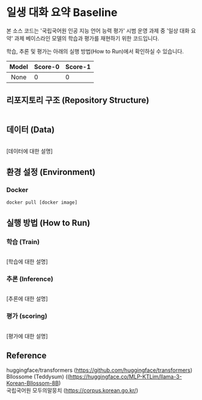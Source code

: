 # 일생 대화 요약 Baseline
본 소스 코드는 '국립국어원 인공 지능 언어 능력 평가' 시범 운영 과제 중 '일상 대화 요약' 과제 베이스라인 모델의 학습과 평가를 재현하기 위한 코드입니다.  

학습, 추론 및 평가는 아래의 실행 방법(How to Run)에서 확인하실 수 있습니다.  

|Model|Score-0|Score-1|
|:---:|---|---|
|None|0|0|

## 리포지토리 구조 (Repository Structure)
```

```

## 데이터 (Data)
```

```
[데이터에 대한 설명]

## 환경 설정 (Environment)

### Docker
```
docker pull [docker image]
```

## 실행 방법 (How to Run)
### 학습 (Train)
```

```
[학습에 대한 설명]

### 추론 (Inference)
```

```
[추론에 대한 설명]

### 평가 (scoring)
```

```
[평가에 대한 설명]

## Reference

huggingface/transformers (https://github.com/huggingface/transformers)  
Bllossome (Teddysum) ((https://huggingface.co/MLP-KTLim/llama-3-Korean-Bllossom-8B)  
국립국어원 모두의말뭉치 (https://corpus.korean.go.kr/)  
